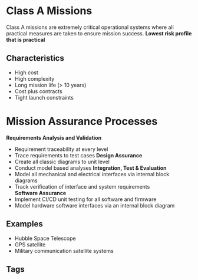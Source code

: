 # Class A Missions

Class A missions are extremely critical operational systems where all practical measures are taken to ensure mission success. **Lowest risk profile that is practical**  

## Characteristics
* High cost  
* High complexity  
* Long mission life (> 10 years)  
* Cost plus contracts  
* Tight launch constraints 

# Mission Assurance Processes
**Requirements Analysis and Validation**  
* Requirement traceability at every level  
* Trace requirements to test cases
**Design Assurance**  
* Create all classic diagrams to unit level  
* Conduct model based analyses
**Integration, Test & Evaluation**  
* Model all mechanical and electrical interfaces via internal block diagrams  
* Track verification of interface and system requirements  
**Software Assurance**  
* Implement CI/CD unit testing for all software and firmware  
* Model hardware software interfaces via an internal block diagram  

## Examples
* Hubble Space Telescope
* GPS satellite  
* Military communication satellite systems  

## Tags
